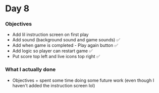 # Day 8

### Objectives
- Add lil instruction screen on first play
- Add sound (background sound and game sounds) ✅
- Add when game is completed - Play again button ✅
- Add logic so player can restart game ✅
- Put score top left and live icons top right ✅

### What I actually done
- Objectives + spent some time doing some future work (even though I haven't added the instruction screen lol)